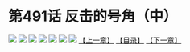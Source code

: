 # 第491话 反击的号角（中）
![](https://mhpic.xiaomingtaiji.net/comic/D/斗破苍穹拆分版/491话/1.jpg-zymk.middle.webp)
![](https://mhpic.xiaomingtaiji.net/comic/D/斗破苍穹拆分版/491话/2.jpg-zymk.middle.webp)
![](https://mhpic.xiaomingtaiji.net/comic/D/斗破苍穹拆分版/491话/3.jpg-zymk.middle.webp)
![](https://mhpic.xiaomingtaiji.net/comic/D/斗破苍穹拆分版/491话/4.jpg-zymk.middle.webp)
![](https://mhpic.xiaomingtaiji.net/comic/D/斗破苍穹拆分版/491话/5.jpg-zymk.middle.webp)
![](https://mhpic.xiaomingtaiji.net/comic/D/斗破苍穹拆分版/491话/6.jpg-zymk.middle.webp)
![](https://mhpic.xiaomingtaiji.net/comic/D/斗破苍穹拆分版/491话/7.jpg-zymk.middle.webp)
[【上一章】](./490.md)
[【目录】](./READMD.md)
[【下一章】](./492.md)
